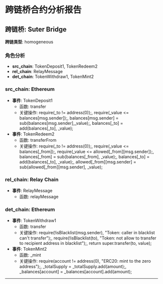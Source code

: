 # 跨链桥合约分析报告
## 跨链桥: Suter Bridge
**跨链类型**: homogeneous
### 角色分析
- **src_chain**: TokenDeposit1, TokenRedeem2
- **rel_chain**: RelayMessage
- **det_chain**: TokenWithdraw1, TokenMint2
### src_chain: Ethereum
- **事件**: TokenDeposit1
  - 函数: transfer
  - 关键操作: require(_to != address(0));, require(_value <= balances[msg.sender]);, balances[msg.sender] = sub(balances[msg.sender],_value);, balances[_to] = add(balances[_to], _value);
- **事件**: TokenRedeem2
  - 函数: transferFrom
  - 关键操作: require(_to != address(0));, require(_value <= balances[_from]);, require(_value <= allowed[_from][msg.sender]);, balances[_from] = sub(balances[_from], _value);, balances[_to] = add(balances[_to], _value);, allowed[_from][msg.sender] = sub(allowed[_from][msg.sender], _value);
### rel_chain: Relay Chain
- **事件**: RelayMessage
  - 函数: relayMessage
### det_chain: Ethereum
- **事件**: TokenWithdraw1
  - 函数: transfer
  - 关键操作: require(!isBlacklist(msg.sender), "Token: caller in blacklist can't transfer");, require(!isBlacklist(to), "Token: not allow to transfer to recipient address in blacklist");, return super.transfer(to, value);
- **事件**: TokenMint2
  - 函数: _mint
  - 关键操作: require(account != address(0), "ERC20: mint to the zero address");, _totalSupply = _totalSupply.add(amount);, _balances[account] = _balances[account].add(amount);
---
